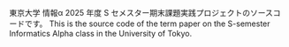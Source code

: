 東京大学 情報α 2025 年度 S セメスター期末課題実践プロジェクトのソースコードです。
This is the source code of the term paper on the S-semester Informatics Alpha class in the University of Tokyo.
